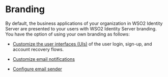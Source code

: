 # Branding

By default, the business applications of your organization in WSO2 Identity Server are presented to your users with WSO2 Identity Server branding. You have the option of using your own branding as follows:

- [Customize the user interfaces (UIs)]({{base_path}}/guides/branding/configure-ui-branding/) of the user login, sign-up, and account recovery flows.

- [Customize email notifications]({{base_path}}/guides/branding/customize-email-templates/)

- [Configure email sender]({{base_path}}/guides/branding/configure-email-sender/)
